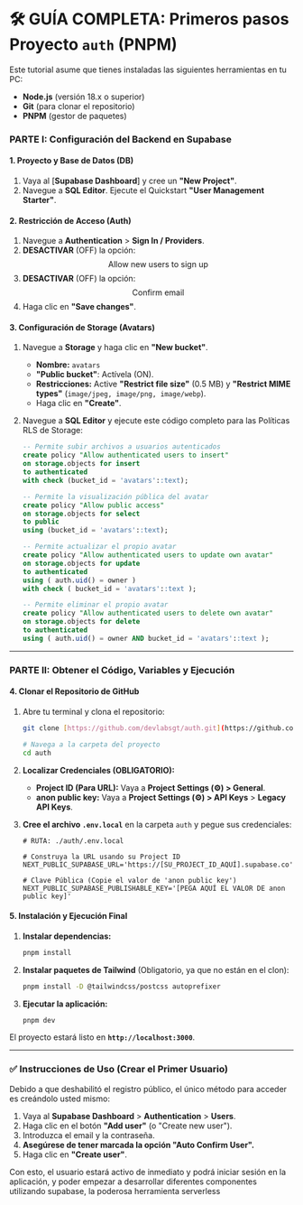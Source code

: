 # 🛠️ GUÍA COMPLETA: Primeros pasos Proyecto `auth` (PNPM)

Este tutorial asume que tienes instaladas las siguientes herramientas en tu PC:

  * **Node.js** (versión 18.x o superior)
  * **Git** (para clonar el repositorio)
  * **PNPM** (gestor de paquetes)

### PARTE I: Configuración del Backend en Supabase

#### 1\. Proyecto y Base de Datos (DB)

1.  Vaya al [**Supabase Dashboard**] y cree un **"New Project"**.
2.  Navegue a **SQL Editor**. Ejecute el Quickstart **"User Management Starter"**.

#### 2\. Restricción de Acceso (Auth)

1.  Navegue a **Authentication** \> **Sign In / Providers**.
2.  **DESACTIVAR** (OFF) la opción: $$\text{Allow new users to sign up}$$
3.  **DESACTIVAR** (OFF) la opción: $$\text{Confirm email}$$
4.  Haga clic en **"Save changes"**.

#### 3\. Configuración de Storage (Avatars)

1.  Navegue a **Storage** y haga clic en **"New bucket"**.

      * **Nombre:** `avatars`
      * **"Public bucket"**: Actívela (ON).
      * **Restricciones:** Active **"Restrict file size"** (0.5 MB) y **"Restrict MIME types"** (`image/jpeg, image/png, image/webp`).
      * Haga clic en **"Create"**.

2.  Navegue a **SQL Editor** y ejecute este código completo para las Políticas RLS de Storage:

    ```sql
    -- Permite subir archivos a usuarios autenticados
    create policy "Allow authenticated users to insert"
    on storage.objects for insert
    to authenticated
    with check (bucket_id = 'avatars'::text);

    -- Permite la visualización pública del avatar
    create policy "Allow public access"
    on storage.objects for select
    to public
    using (bucket_id = 'avatars'::text);

    -- Permite actualizar el propio avatar
    create policy "Allow authenticated users to update own avatar"
    on storage.objects for update
    to authenticated
    using ( auth.uid() = owner )
    with check ( bucket_id = 'avatars'::text );

    -- Permite eliminar el propio avatar
    create policy "Allow authenticated users to delete own avatar"
    on storage.objects for delete
    to authenticated
    using ( auth.uid() = owner AND bucket_id = 'avatars'::text );
    ```

-----

### PARTE II: Obtener el Código, Variables y Ejecución

#### 4\. Clonar el Repositorio de GitHub

1.  Abre tu terminal y clona el repositorio:

    ```bash
    git clone [https://github.com/devlabsgt/auth.git](https://github.com/devlabsgt/auth.git)

    # Navega a la carpeta del proyecto
    cd auth
    ```

2.  **Localizar Credenciales (OBLIGATORIO):**

      * **Project ID (Para URL):** Vaya a **Project Settings (⚙️) \> General**.
      * **anon public key:** Vaya a **Project Settings (⚙️) \> API Keys** \> **Legacy API Keys**.

3.  **Cree el archivo `.env.local`** en la carpeta `auth` y pegue sus credenciales:

    ```env
    # RUTA: ./auth/.env.local

    # Construya la URL usando su Project ID
    NEXT_PUBLIC_SUPABASE_URL='https://[SU_PROJECT_ID_AQUÍ].supabase.co' 

    # Clave Pública (Copie el valor de 'anon public key')
    NEXT_PUBLIC_SUPABASE_PUBLISHABLE_KEY='[PEGA AQUÍ EL VALOR DE anon public key]'
    ```

#### 5\. Instalación y Ejecución Final

1.  **Instalar dependencias:**

    ```bash
    pnpm install
    ```

2.  **Instalar paquetes de Tailwind** (Obligatorio, ya que no están en el clon):

    ```bash
    pnpm install -D @tailwindcss/postcss autoprefixer
    ```

3.  **Ejecutar la aplicación:**

    ```bash
    pnpm dev
    ```

El proyecto estará listo en **`http://localhost:3000`**.

-----

### ✅ Instrucciones de Uso (Crear el Primer Usuario)

Debido a que deshabilitó el registro público, el único método para acceder es creándolo usted mismo:

1.  Vaya al **Supabase Dashboard** \> **Authentication** \> **Users**.
2.  Haga clic en el botón **"Add user"** (o "Create new user").
3.  Introduzca el email y la contraseña.
4.  **Asegúrese de tener marcada la opción "Auto Confirm User".**
5.  Haga clic en **"Create user"**.

Con esto, el usuario estará activo de inmediato y podrá iniciar sesión en la aplicación, y poder empezar a desarrollar diferentes componentes utilizando supabase, la poderosa herramienta serverless